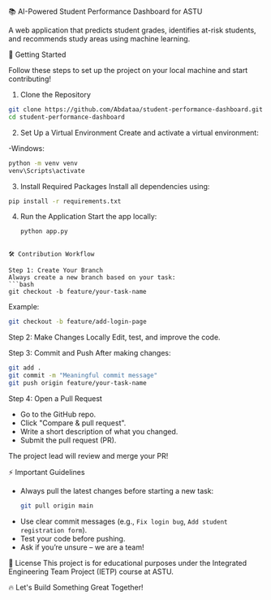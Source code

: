  📚 AI-Powered Student Performance Dashboard for ASTU

A web application that predicts student grades, identifies at-risk students, and recommends study areas using machine learning.


🚀 Getting Started

Follow these steps to set up the project on your local machine and start contributing!

 1. Clone the Repository
```bash
git clone https://github.com/Abdataa/student-performance-dashboard.git
cd student-performance-dashboard
```



 2. Set Up a Virtual Environment
Create and activate a virtual environment:

-Windows:
  ```bash
  python -m venv venv
  venv\Scripts\activate
  ```

 3. Install Required Packages
Install all dependencies using:
```bash
pip install -r requirements.txt
```
 4. Run the Application
Start the app locally:


    ```bash
    python app.py
   ```

🛠 Contribution Workflow

Step 1: Create Your Branch
Always create a new branch based on your task:
```bash
git checkout -b feature/your-task-name
```
Example:
```bash
git checkout -b feature/add-login-page
```
Step 2: Make Changes Locally
Edit, test, and improve the code.


Step 3: Commit and Push
After making changes:
```bash
git add .
git commit -m "Meaningful commit message"
git push origin feature/your-task-name
```

 Step 4: Open a Pull Request
- Go to the GitHub repo.
- Click "Compare & pull request".
- Write a short description of what you changed.
- Submit the pull request (PR).

The project lead will review and merge your PR!



⚡ Important Guidelines
- Always pull the latest changes before starting a new task:
  ```bash
  git pull origin main
  ```
- Use clear commit messages (e.g., `Fix login bug`, `Add student registration form`).
- Test your code before pushing.
- Ask if you’re unsure – we are a team!


 📄 License
This project is for educational purposes under the Integrated Engineering Team Project (IETP) course at ASTU.

🔥 Let's Build Something Great Together!
